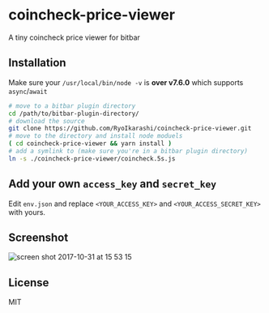 # coincheck-price-viewer
A tiny coincheck price viewer for bitbar

## Installation

Make sure your `/usr/local/bin/node -v` is **over v7.6.0** which supports `async`/`await`

```bash
# move to a bitbar plugin directory
cd /path/to/bitbar-plugin-directory/
# download the source
git clone https://github.com/RyoIkarashi/coincheck-price-viewer.git
# move to the directory and install node moduels
( cd coincheck-price-viewer && yarn install )
# add a symlink to (make sure you're in a bitbar plugin directory)
ln -s ./coincheck-price-viewer/coincheck.5s.js
```

## Add your own `access_key` and `secret_key`

Edit `env.json` and replace `<YOUR_ACCESS_KEY>` and `<YOUR_ACCESS_SECRET_KEY>` with yours.

## Screenshot
![screen shot 2017-10-31 at 15 53 15](https://user-images.githubusercontent.com/5750408/32211052-25739bd4-be54-11e7-8d99-e65b1fc00d41.png)

## License
MIT
